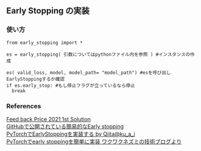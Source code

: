 ## Early Stopping の実装

### 使い方

    from early_stopping import *

    es = early_stopping( 引数についてはpythonファイル内を参照 ) #インスタンスの作成

    es( valid_loss, model, model_path= "model_path") #esを呼び出しEarlyStoppingするか確認
    if es.early_stop: #もし停止フラグが立っているなら停止
      break


### References
[Feed back Price 2021 1st Solution](https://www.kaggle.com/code/wht1996/feedback-nn-train/notebook )<br>
[GitHubで公開されている簡易的なEarly stopping](https://github.com/Bjarten/early-stopping-pytorch/blob/master/pytorchtools.py)<br>
[PyTorchでEarlyStoppingを実装する by Qiita@ku_a_i](https://qiita.com/ku_a_i/items/ba33c9ce3449da23b503 )<br>
[PyTorchでearly stoppingを簡単に実装 ワクワクネズミの技術ブログより](https://wakunezu.tech/post-8)<br>
